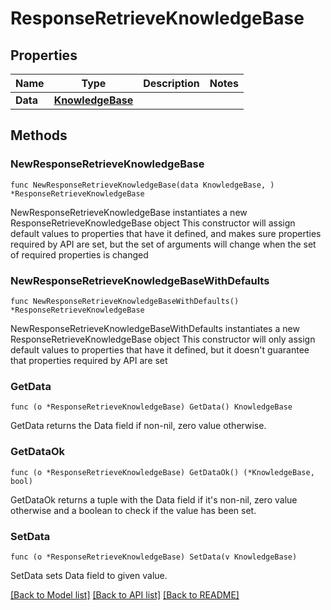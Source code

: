 # ResponseRetrieveKnowledgeBase

## Properties

Name | Type | Description | Notes
------------ | ------------- | ------------- | -------------
**Data** | [**KnowledgeBase**](KnowledgeBase.md) |  | 

## Methods

### NewResponseRetrieveKnowledgeBase

`func NewResponseRetrieveKnowledgeBase(data KnowledgeBase, ) *ResponseRetrieveKnowledgeBase`

NewResponseRetrieveKnowledgeBase instantiates a new ResponseRetrieveKnowledgeBase object
This constructor will assign default values to properties that have it defined,
and makes sure properties required by API are set, but the set of arguments
will change when the set of required properties is changed

### NewResponseRetrieveKnowledgeBaseWithDefaults

`func NewResponseRetrieveKnowledgeBaseWithDefaults() *ResponseRetrieveKnowledgeBase`

NewResponseRetrieveKnowledgeBaseWithDefaults instantiates a new ResponseRetrieveKnowledgeBase object
This constructor will only assign default values to properties that have it defined,
but it doesn't guarantee that properties required by API are set

### GetData

`func (o *ResponseRetrieveKnowledgeBase) GetData() KnowledgeBase`

GetData returns the Data field if non-nil, zero value otherwise.

### GetDataOk

`func (o *ResponseRetrieveKnowledgeBase) GetDataOk() (*KnowledgeBase, bool)`

GetDataOk returns a tuple with the Data field if it's non-nil, zero value otherwise
and a boolean to check if the value has been set.

### SetData

`func (o *ResponseRetrieveKnowledgeBase) SetData(v KnowledgeBase)`

SetData sets Data field to given value.



[[Back to Model list]](../README.md#documentation-for-models) [[Back to API list]](../README.md#documentation-for-api-endpoints) [[Back to README]](../README.md)



